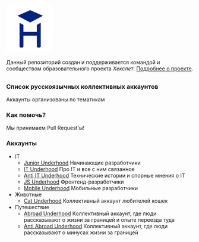 ##
[![Hexlet Ltd. logo](https://raw.githubusercontent.com/Hexlet/assets/master/images/hexlet_logo128.png)](https://ru.hexlet.io/pages/about?utm_source=github&utm_medium=link&utm_campaign=ru-local-communities)

Данный репозиторий создан и поддерживается командой и сообществом образовательного проекта _Хекслет_. [Подробнее о проекте](https://ru.hexlet.io/pages/about?utm_source=github&utm_medium=link&utm_campaign=awesome-underhood).
##

### Список русскоязычных коллективных аккаунтов

Аккаунты организованы по тематикам

### Как помочь?

Мы принимаем Pull Request'ы!

### Аккаунты

* IT
  * [Junior Underhood](https://twitter.com/jnrunderhood) Начинающие разработчики
  * [IT Underhood](https://twitter.com/itunderhood) Про IT и все с ним связанное
  * [Anti IT Underhood](https://twitter.com/AntiITUnderhood) Технические истории и спорные мнения о IT
  * [JS Underhood](https://twitter.com/jsunderhood) Фронтенд-разработчики
  * [Mobile Underhood](https://twitter.com/mobileunderhood) Мобильные разработчики
* Животные
  * [Cat Underhood](https://twitter.com/catunderhood) Коллективный аккаунт любителей кошек
* Путешествие
  * [Abroad Underhood](https://twitter.com/abroadunderhood) Коллективный аккаунт, где люди рассказывают о жизни за границей и опыте переезда туда
  * [Anti Abroad Underhood](https://twitter.com/antiabroadunde1) Коллективный аккаунт, где люди рассказывают о минусах жизни за границей
